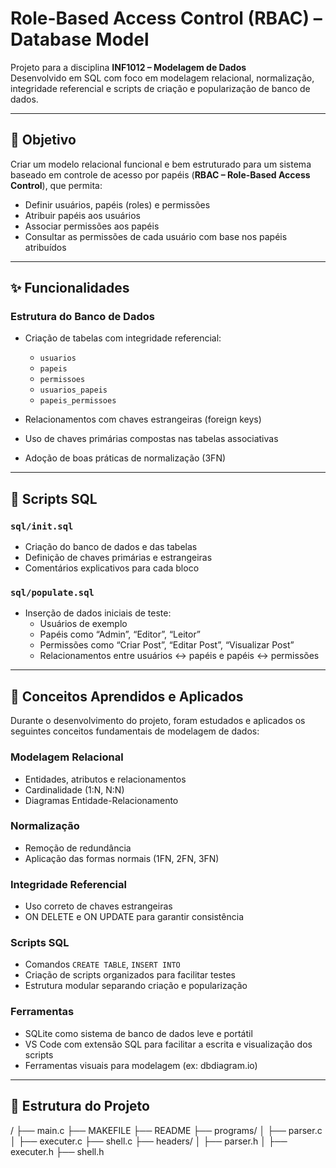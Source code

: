 # Role-Based Access Control (RBAC) – Database Model  
Projeto para a disciplina **INF1012 – Modelagem de Dados**  
Desenvolvido em SQL com foco em modelagem relacional, normalização, integridade referencial e scripts de criação e popularização de banco de dados.

---

## 🎯 Objetivo

Criar um modelo relacional funcional e bem estruturado para um sistema baseado em controle de acesso por papéis (**RBAC – Role-Based Access Control**), que permita:

- Definir usuários, papéis (roles) e permissões  
- Atribuir papéis aos usuários  
- Associar permissões aos papéis  
- Consultar as permissões de cada usuário com base nos papéis atribuídos  

---

## ✨ Funcionalidades

### Estrutura do Banco de Dados

- Criação de tabelas com integridade referencial:
  - `usuarios`
  - `papeis`
  - `permissoes`
  - `usuarios_papeis`
  - `papeis_permissoes`

- Relacionamentos com chaves estrangeiras (foreign keys)  
- Uso de chaves primárias compostas nas tabelas associativas  
- Adoção de boas práticas de normalização (3FN)  

---

## 📁 Scripts SQL

### `sql/init.sql`
- Criação do banco de dados e das tabelas  
- Definição de chaves primárias e estrangeiras  
- Comentários explicativos para cada bloco  

### `sql/populate.sql`
- Inserção de dados iniciais de teste:
  - Usuários de exemplo  
  - Papéis como “Admin”, “Editor”, “Leitor”  
  - Permissões como “Criar Post”, “Editar Post”, “Visualizar Post”  
  - Relacionamentos entre usuários ↔ papéis e papéis ↔ permissões  

---

## 🧠 Conceitos Aprendidos e Aplicados

Durante o desenvolvimento do projeto, foram estudados e aplicados os seguintes conceitos fundamentais de modelagem de dados:

### Modelagem Relacional

- Entidades, atributos e relacionamentos  
- Cardinalidade (1:N, N:N)  
- Diagramas Entidade-Relacionamento  

### Normalização

- Remoção de redundância  
- Aplicação das formas normais (1FN, 2FN, 3FN)  

### Integridade Referencial

- Uso correto de chaves estrangeiras  
- ON DELETE e ON UPDATE para garantir consistência  

### Scripts SQL

- Comandos `CREATE TABLE`, `INSERT INTO`  
- Criação de scripts organizados para facilitar testes  
- Estrutura modular separando criação e popularização  

### Ferramentas

- SQLite como sistema de banco de dados leve e portátil  
- VS Code com extensão SQL para facilitar a escrita e visualização dos scripts  
- Ferramentas visuais para modelagem (ex: dbdiagram.io)  

---

## 📂 Estrutura do Projeto

/
├── main.c
├── MAKEFILE
├── README
├── programs/
│   ├── parser.c
│   ├── executer.c
    ├── shell.c
├── headers/
│   ├── parser.h
│   ├── executer.h
    ├── shell.h